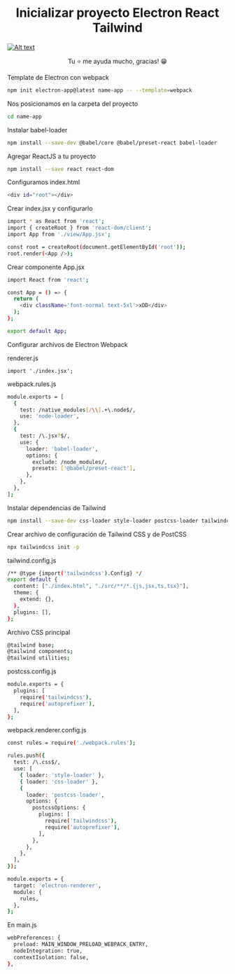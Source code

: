 <h1 align="center">Inicializar proyecto Electron React Tailwind</h1>

[![Alt text](https://img.youtube.com/vi/https://www.youtube.com/watch?v=7gln2J7ILmw/0.jpg)](https://www.youtube.com/watch?v=https://www.youtube.com/watch?v=7gln2J7ILmw)

<p align="center">Tu ⭐ me ayuda mucho, gracias! 😁</p>

Template de Electron con webpack

```sh
npm init electron-app@latest name-app -- --template=webpack
```

Nos posicionamos en la carpeta del proyecto
```sh
cd name-app
```

Instalar babel-loader
```sh
npm install --save-dev @babel/core @babel/preset-react babel-loader
```
Agregar ReactJS a tu proyecto
```sh
npm install --save react react-dom
```
Configuramos index.html
```sh
<div id="root"></div>
```

Crear index.jsx y configurarlo
```sh
import * as React from 'react';
import { createRoot } from 'react-dom/client';
import App from './view/App.jsx';

const root = createRoot(document.getElementById('root'));
root.render(<App />);
```
Crear componente App.jsx
```sh
import React from 'react';

const App = () => {
  return (
    <div className='font-normal text-5xl'>xDD</div>
  );
};

export default App;

```
Configurar archivos de Electron Webpack

renderer.js
```
import './index.jsx';
```
webpack.rules.js
```sh
module.exports = [
  {
    test: /native_modules[/\\].+\.node$/,
    use: 'node-loader',
  },
  {
    test: /\.jsx?$/,
    use: {
      loader: 'babel-loader',
      options: {
        exclude: /node_modules/,
        presets: ['@babel/preset-react'],
      },
    },
  },
];
```
Instalar dependencias de Tailwind
```sh
npm install --save-dev css-loader style-loader postcss-loader tailwindcss autoprefixer
```
Crear archivo de configuración de Tailwind CSS y de PostCSS
```sh
npx tailwindcss init -p
```
tailwind.config.js
```sh
/** @type {import('tailwindcss').Config} */
export default {
  content: ["./index.html", "./src/**/*.{js,jsx,ts,tsx}"],
  theme: {
    extend: {},
  },
  plugins: [],
};
```
Archivo CSS principal
```sh
@tailwind base;
@tailwind components;
@tailwind utilities;
```
postcss.config.js 
```sh
module.exports = {
  plugins: [
    require('tailwindcss'),
    require('autoprefixer'),
  ],
};
```
webpack.renderer.config.js
```sh
const rules = require('./webpack.rules');

rules.push({
  test: /\.css$/,
  use: [
    { loader: 'style-loader' },
    { loader: 'css-loader' },
    {
      loader: 'postcss-loader',
      options: {
        postcssOptions: {
          plugins: [
            require('tailwindcss'),
            require('autoprefixer'),
          ],
        },
      },
    },
  ],
});

module.exports = {
  target: 'electron-renderer',
  module: {
    rules,
  },
};
```
En main.js
```sh
webPreferences: {
  preload: MAIN_WINDOW_PRELOAD_WEBPACK_ENTRY,
  nodeIntegration: true,
  contextIsolation: false,
},
```

